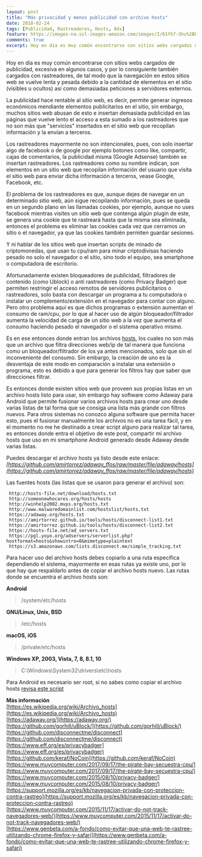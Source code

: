 ```yaml
---
layout: post
title: "Más privacidad y menos publicidad con archivo hosts"
date: 2018-02-24
tags: [Publicidad, Rastreadores, Hosts, Ads]
feature: https://images-na.ssl-images-amazon.com/images/I/61fh7-Shu%2BL._SL1436_.jpg
comments: true
excerpt: Hoy en día es muy común encontrarse con sitios webs cargados de publicidad, excesiva en algunos casos, y por lo consiguiente también cargados con rastreadores...
---
```


Hoy en día es muy común encontrarse con sitios webs cargados de publicidad, excesiva en algunos casos, y por lo consiguiente también cargados con rastreadores, de tal modo que la navegación en estos sitios web se vuelve lenta y pesada debido a la cantidad de elementos en el sitio (visibles u ocultos) así como demasiadas peticiones a servidores externos.

La publicidad hace rentable al sitio web, es decir, permite generar ingresos económicos mendiante elementos publicitarios en el sitio, sin embargo, muchos sitios web abusan de esto e insertan demasiada publicidad en las páginas que vuelve lento el acceso a esta sumado a los rastreadores que no son más que "servicios" insertados en el sitio web que recopilan información y la envían a terceros.

Los rastreadores mayormente no son intencionales, pues, con solo insertar algo de facebook o de google por ejemplo botones como like, compartir, cajas de comentarios, la publicidad misma (Google Adsense) también se insertan rastreadores. Los rastreadores como su nombre indican, son elementos en un sitio web que recopilan información del usuario que visita el sitio web para enviar dicha información a terceros, vease Google, Facebook, etc.

El problema de los rastreadores es que, aunque dejes de navegar en un determinado sitio web, aún sigue recopilando información, pues se queda en un segundo plano en las llamadas cookies, por ejemplo, aunque no uses facebook mientras visites un sitio web que contenga algún plugin de este, se genera una cookie que te rastreará hasta que la misma sea eliminada, entonces el problema es eliminar las cookies cada vez que cerramos un sitio o el navegador, ya que las cookies también permiten guardar sesiones.

Y ni hablar de los sitios web que insertan scripts de minado de criptomonedas, que usan tu cpu/ram para minar criptodivisas haciendo pesado no solo el navegador o el sitio, sino todo el equipo, sea smartphone o computadora de escritorio.

Afortunadamente existen bloqueadores de publicidad, filtradores de contenido (como Ublock) o anti rastreadores (como Privacy Badger) que permiten restringir el acceso remotos de servidores publicitarios o rastreadores, solo basta con descargar un programa a tu computadora o instalar un complemento/extensión en el navegador para contar con alguno. Pero otro problema aquí es que dichos programas o extensión aumentan el consumo de ram/cpu, por lo que al hacer uso de algún bloqueador/filtrador aumenta la velocidad de carga de un sitio web a la vez que aumenta el consumo haciendo pesado el navegador o el sistema operativo mismo.

Es en ese entonces donde entran los archivos [hosts](https://es.wikipedia.org/wiki/Archivo_hosts), los cuales no son más que un archivo que filtra direcciones web/ip de tal manera que funciona como un bloqueador/filtrador de los ya antes mencionados, solo que sin el inconveniente del consumo. Sin embargo, la creación de uno es la desventaja de este modo en comparación a instalar una extensión o programa, esto es debido a que para generar los filtros hay que saber que direcciones filtrar.

Es entonces donde existen sitios web que proveen sus propias listas en un archivo hosts listo para usar, sin embargo hay software como Adaway para Android que permite fusionar varios archivos hosts para crear uno desde varias listas de tal forma que se consiga una lista más grande con filtros nuevos. Para otros sistemas no conozco alguna software que permita hacer esto, pues el fusionar manualmente los archivos no es una tarea fácil, y en el momento no me he destinado a crear script alguno para realizar tal tarea, es entonces donde entra el objetivo de este post, compartir mi archivo hosts que uso en mi smartphone Android generado desde Adaway desde varias listas.

Puedes descargar el archivo hosts ya listo desde este enlace:
<em>[https://github.com/amirtorrez/adaway_ffos/raw/master/file/adaway/hosts](https://github.com/amirtorrez/adaway_ffos/raw/master/file/adaway/hosts)</em>

Las fuentes hosts (las listas que se usaron para generar el archivo) son:
~~~
 http://hosts-file.net/download/hosts.txt
 http://someonewhocares.org/hosts/hosts
 http://winhelp2002.mvps.org/hosts.txt
 http://www.malwaredomainlist.com/hostslist/hosts.txt
 https://adaway.org/hosts.txt
 https://amirtorrez.github.io/tools/hosts/disconnect-list1.txt
 https://amirtorrez.github.io/tools/hosts/disconnect-list2.txt
 https://hosts-file.net/ad_servers.txt
 https://pgl.yoyo.org/adservers/serverlist.php?hostformat=hosts&showintro=0&mimetype=plaintext
 https://s3.amazonaws.com/lists.disconnect.me/simple_tracking.txt
~~~

Para hacer uso del archivo hosts debes copiarlo a una ruta específica dependiendo el sistema, mayormente en esas rutas ya existe uno, por lo que hay que respaldarlo antes de copiar el archivo hosts nuevo. Las rutas donde se encuentra el archivo hosts son:

**Android**
> /system/etc/hosts

**GNU/Linux, Unix, BSD**
> /etc/hosts

**macOS, iOS**
> /private/etc/hosts

**Windows XP, 2003, Vista, 7, 8, 8.1, 10**
> C:\Windows\System32\drivers\etc\hosts

Para Android es necesario ser root, si no sabes como copiar el archivo hosts [revisa este script](https://github.com/amirtorrez/adaway_ffos/)


**Más información**<br>
[https://es.wikipedia.org/wiki/Archivo_hosts](https://es.wikipedia.org/wiki/Archivo_hosts)<br>
[https://adaway.org/](https://adaway.org/)<br>
[https://github.com/gorhill/uBlock/](https://github.com/gorhill/uBlock/)<br>
[https://github.com/disconnectme/disconnect](https://github.com/disconnectme/disconnect)<br>
[https://www.eff.org/es/privacybadger](https://www.eff.org/es/privacybadger)<br>
[https://github.com/keraf/NoCoin](https://github.com/keraf/NoCoin)<br>
[https://www.muycomputer.com/2017/09/17/the-pirate-bay-secuestra-cpu/](https://www.muycomputer.com/2017/09/17/the-pirate-bay-secuestra-cpu/)<br>
[https://www.muycomputer.com/2015/08/10/privacy-badger/](https://www.muycomputer.com/2015/08/10/privacy-badger/)<br>
[https://support.mozilla.org/es/kb/navegacion-privada-con-proteccion-contra-rastreo](https://support.mozilla.org/es/kb/navegacion-privada-con-proteccion-contra-rastreo)<br>
[https://www.muycomputer.com/2015/11/17/activar-do-not-track-navegadores-web/](https://www.muycomputer.com/2015/11/17/activar-do-not-track-navegadores-web/)<br>
[https://www.genbeta.com/a-fondo/como-evitar-que-una-web-te-rastree-utilizando-chrome-firefox-y-safari](https://www.genbeta.com/a-fondo/como-evitar-que-una-web-te-rastree-utilizando-chrome-firefox-y-safari)
